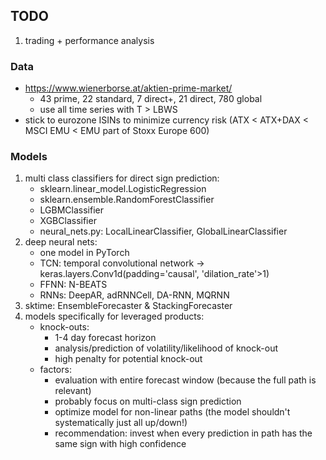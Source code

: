 ## TODO
1. trading + performance analysis

### Data
- https://www.wienerborse.at/aktien-prime-market/
    - 43 prime, 22 standard, 7 direct+, 21 direct, 780 global
    - use all time series with T > LBWS
- stick to eurozone ISINs to minimize currency risk (ATX < ATX+DAX < MSCI EMU < EMU part of Stoxx Europe 600)

### Models
1. multi class classifiers for direct sign prediction:
    - sklearn.linear_model.LogisticRegression
    - sklearn.ensemble.RandomForestClassifier
    - LGBMClassifier
    - XGBClassifier
    - neural_nets.py: LocalLinearClassifier, GlobalLinearClassifier
2. deep neural nets:
    - one model in PyTorch
    - TCN: temporal convolutional network -> keras.layers.Conv1d(padding='causal', 'dilation_rate'>1)
    - FFNN: N-BEATS
    - RNNs: DeepAR, adRNNCell, DA-RNN, MQRNN
3. sktime: EnsembleForecaster & StackingForecaster
4. models specifically for leveraged products:
    - knock-outs:
        - 1-4 day forecast horizon
        - analysis/prediction of volatility/likelihood of knock-out
        - high penalty for potential knock-out
    - factors:
        - evaluation with entire forecast window (because the full path is relevant)
        - probably focus on multi-class sign prediction
        - optimize model for non-linear paths (the model shouldn't systematically just all up/down!)
        - recommendation: invest when every prediction in path has the same sign with high confidence